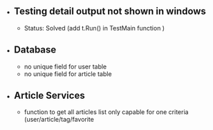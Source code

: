 - ## Testing detail output not shown in windows
  - Status: Solved (add t.Run() in TestMain function )
- ## Database
  - no unique field for user table
  - no unique field for article table
- ## Article Services
  - function to get all articles list only capable for one criteria (user/article/tag/favorite